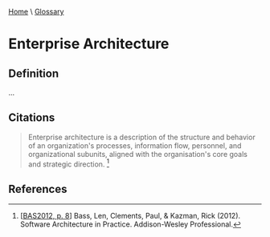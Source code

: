 [Home](../../index.html) \ [Glossary](glossary.html)

# Enterprise Architecture

## Definition

...  

## Citations

> Enterprise architecture is a description of the structure and behavior of an organization's processes, information flow, personnel, and organizational subunits, aligned with the organisation's core goals and strategic direction. [^1]

## References

[^1]: [[BAS2012, p. 8](../references/books/Software-Architecture-in-Practice.html)] Bass, Len, Clements, Paul, & Kazman, Rick (2012). Software Architecture in Practice. Addison-Wesley Professional.
